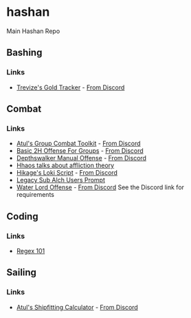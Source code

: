 # hashan
Main Hashan Repo

## Bashing

### Links

* [Trevize's Gold Tracker](https://github.com/trevize-achaea/scripts/releases) - [From Discord](https://discord.com/channels/1018287767853203456/1058029122053492927/1135441422305210468)

## Combat

### Links

* [Atul's Group Combat Toolkit](https://github.com/Atulkit/GroupCombatToolKit) - [From Discord](https://discord.com/channels/1018287767853203456/1058029122053492927/1141084710785790113)
* [Basic 2H Offense For Groups](https://pastebin.com/YfnsH5YV) - [From Discord](https://discord.com/channels/1018287767853203456/1058029122053492927/1134270385056125088)
* [Depthswalker Manual Offense](https://ada-young.com/pastebin/jbKO6Gt1) - [From Discord](https://discord.com/channels/1018287767853203456/1018305001468215316/1116539044269142036)
* [Hhaos talks about affliction theory](https://discord.com/channels/1018287767853203456/1018305001468215316/1063115303745245194)
* [Hikage's Loki Script](https://github.com/Hikagejuunin/Loki) - [From Discord](https://discord.com/channels/1018287767853203456/1018305001468215316/1084546707183898704)
* [Legacy Sub Alch Users Prompt](https://discord.com/channels/1018287767853203456/1058029122053492927/1132020132454084749)
* [Water Lord Offense](https://ada-young.com/pastebin/oK8OXaYO) - [From Discord](https://discord.com/channels/1018287767853203456/1018305001468215316/1111740101144350793) See the Discord link for requirements

## Coding

### Links

* [Regex 101](https://regex101.com/)

## Sailing

### Links

* [Atul's Shipfitting Calculator](https://docs.google.com/spreadsheets/d/1xPcIhAkFN96GAyaGgGjVdIbESGjk4vHPK-FDTq_awHQ/edit#gid=0) - [From Discord](https://discord.com/channels/1018287767853203456/1058029122053492927/1061866872687034368)
